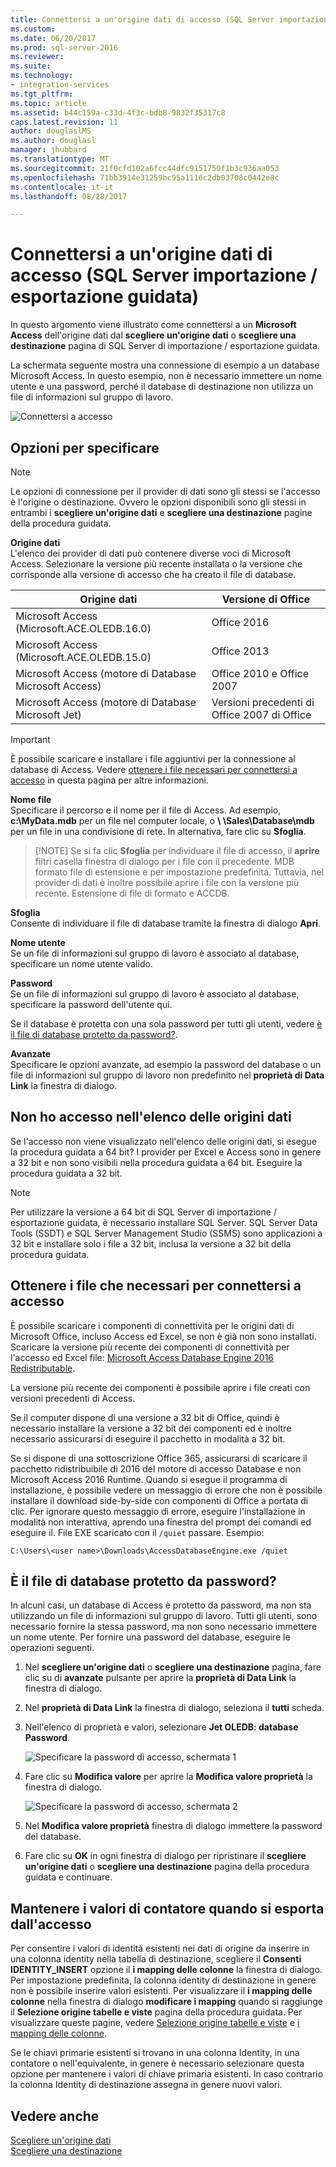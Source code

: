 ```yaml
---
title: Connettersi a un'origine dati di accesso (SQL Server importazione / esportazione guidata) | Documenti Microsoft
ms.custom: 
ms.date: 06/20/2017
ms.prod: sql-server-2016
ms.reviewer: 
ms.suite: 
ms.technology:
- integration-services
ms.tgt_pltfrm: 
ms.topic: article
ms.assetid: b44c159a-c33d-4f3c-bdb8-9832f35317c8
caps.latest.revision: 11
author: douglaslMS
ms.author: douglasl
manager: jhubbard
ms.translationtype: MT
ms.sourcegitcommit: 21f0cfd102a6fcc44dfc9151750f1b3c936aa053
ms.openlocfilehash: 71bb3914e31259bc95a1116c2db03708c0442e8c
ms.contentlocale: it-it
ms.lasthandoff: 08/28/2017

---
```

# <a name="connect-to-an-access-data-source-sql-server-import-and-export-wizard"></a>Connettersi a un'origine dati di accesso (SQL Server importazione / esportazione guidata)
In questo argomento viene illustrato come connettersi a un **Microsoft Access** dell'origine dati dal **scegliere un'origine dati** o **scegliere una destinazione** pagina di SQL Server di importazione / esportazione guidata.

La schermata seguente mostra una connessione di esempio a un database Microsoft Access. In questo esempio, non è necessario immettere un nome utente e una password, perché il database di destinazione non utilizza un file di informazioni sul gruppo di lavoro.

![Connettersi a accesso](../../integration-services/import-export-data/media/connect-to-access.jpg)

## <a name="options-to-specify"></a>Opzioni per specificare

> [!NOTE]
> Le opzioni di connessione per il provider di dati sono gli stessi se l'accesso è l'origine o destinazione. Ovvero le opzioni disponibili sono gli stessi in entrambi i **scegliere un'origine dati** e **scegliere una destinazione** pagine della procedura guidata.

**Origine dati**  
L'elenco dei provider di dati può contenere diverse voci di Microsoft Access. Selezionare la versione più recente installata o la versione che corrisponde alla versione di accesso che ha creato il file di database.

|Origine dati|Versione di Office|
|-------|-------|
|Microsoft Access (Microsoft.ACE.OLEDB.16.0)|Office 2016|
|Microsoft Access (Microsoft.ACE.OLEDB.15.0)|Office 2013|
|Microsoft Access (motore di Database Microsoft Access)|Office 2010 e Office 2007|
|Microsoft Access (motore di Database Microsoft Jet)|Versioni precedenti di Office 2007 di Office|

> [!IMPORTANT]
> È possibile scaricare e installare i file aggiuntivi per la connessione al database di Access. Vedere [ottenere i file necessari per connettersi a accesso](#officeDownloads) in questa pagina per altre informazioni.

 **Nome file**  
Specificare il percorso e il nome per il file di Access. Ad esempio, **c:\\MyData.mdb** per un file nel computer locale, o  **\\ \\Sales\\Database\\mdb** per un file in una condivisione di rete. In alternativa, fare clic su **Sfoglia**. 

 >   [!NOTE] 
 > Se si fa clic **Sfoglia** per individuare il file di accesso, il **aprire** filtri casella finestra di dialogo per i file con il precedente. MDB formato file di estensione e per impostazione predefinita. Tuttavia, nel provider di dati è inoltre possibile aprire i file con la versione più recente. Estensione di file di formato e ACCDB.
  
 **Sfoglia**  
 Consente di individuare il file di database tramite la finestra di dialogo **Apri**.  
  
 **Nome utente**  
Se un file di informazioni sul gruppo di lavoro è associato al database, specificare un nome utente valido.  
  
 **Password**  
Se un file di informazioni sul gruppo di lavoro è associato al database, specificare la password dell'utente qui.
 
Se il database è protetta con una sola password per tutti gli utenti, vedere [è il file di database protetto da password?](#database_password).
  
 **Avanzate**  
Specificare le opzioni avanzate, ad esempio la password del database o un file di informazioni sul gruppo di lavoro non predefinito nel **proprietà di Data Link** la finestra di dialogo.  

## <a name="i-dont-see-access-in-the-list-of-data-sources"></a>Non ho accesso nell'elenco delle origini dati
Se l'accesso non viene visualizzato nell'elenco delle origini dati, si esegue la procedura guidata a 64 bit? I provider per Excel e Access sono in genere a 32 bit e non sono visibili nella procedura guidata a 64 bit. Eseguire la procedura guidata a 32 bit.

> [!NOTE]
> Per utilizzare la versione a 64 bit di SQL Server di importazione / esportazione guidata, è necessario installare SQL Server. SQL Server Data Tools (SSDT) e SQL Server Management Studio (SSMS) sono applicazioni a 32 bit e installare solo i file a 32 bit, inclusa la versione a 32 bit della procedura guidata.

## <a name="officeDownloads"></a>Ottenere i file che necessari per connettersi a accesso  
È possibile scaricare i componenti di connettività per le origini dati di Microsoft Office, incluso Access ed Excel, se non è già non sono installati. Scaricare la versione più recente dei componenti di connettività per l'accesso ed Excel file: [Microsoft Access Database Engine 2016 Redistributable](https://www.microsoft.com/download/details.aspx?id=54920).
  
La versione più recente dei componenti è possibile aprire i file creati con versioni precedenti di Access.

Se il computer dispone di una versione a 32 bit di Office, quindi è necessario installare la versione a 32 bit dei componenti ed è inoltre necessario assicurarsi di eseguire il pacchetto in modalità a 32 bit.

Se si dispone di una sottoscrizione Office 365, assicurarsi di scaricare il pacchetto ridistribuibile di 2016 del motore di accesso Database e non Microsoft Access 2016 Runtime. Quando si esegue il programma di installazione, è possibile vedere un messaggio di errore che non è possibile installare il download side-by-side con componenti di Office a portata di clic. Per ignorare questo messaggio di errore, eseguire l'installazione in modalità non interattiva, aprendo una finestra del prompt dei comandi ed eseguire il. File EXE scaricato con il `/quiet` passare. Esempio:

`C:\Users\<user name>\Downloads\AccessDatabaseEngine.exe /quiet`

## <a name="database_password"></a>È il file di database protetto da password?
In alcuni casi, un database di Access è protetto da password, ma non sta utilizzando un file di informazioni sul gruppo di lavoro. Tutti gli utenti, sono necessario fornire la stessa password, ma non sono necessario immettere un nome utente. Per fornire una password del database, eseguire le operazioni seguenti.

1.  Nel **scegliere un'origine dati** o **scegliere una destinazione** pagina, fare clic su di **avanzate** pulsante per aprire la **proprietà di Data Link** la finestra di dialogo.  
2.  Nel **proprietà di Data Link** la finestra di dialogo, seleziona il **tutti** scheda.  
3.  Nell'elenco di proprietà e valori, selezionare **Jet OLEDB: database Password**.   
    
    ![Specificare la password di accesso, schermata 1](../../integration-services/import-export-data/media/specify-access-password-screen-1.jpg) 
4.  Fare clic su **Modifica valore** per aprire la **Modifica valore proprietà** la finestra di dialogo.  
    
    ![Specificare la password di accesso, schermata 2](../../integration-services/import-export-data/media/specify-access-password-screen-2.jpg)
5.  Nel **Modifica valore proprietà** finestra di dialogo immettere la password del database.
6.  Fare clic su **OK** in ogni finestra di dialogo per ripristinare il **scegliere un'origine dati** o **scegliere una destinazione** pagina della procedura guidata e continuare.

## <a name="keep-your-autonumber-values-when-you-export-from-access"></a>Mantenere i valori di contatore quando si esporta dall'accesso
Per consentire i valori di identità esistenti nei dati di origine da inserire in una colonna identity nella tabella di destinazione, scegliere il **Consenti IDENTITY_INSERT** opzione il **i mapping delle colonne** la finestra di dialogo. Per impostazione predefinita, la colonna identity di destinazione in genere non è possibile inserire valori esistenti. Per visualizzare il **i mapping delle colonne** nella finestra di dialogo **modificare i mapping** quando si raggiunge il **Selezione origine tabelle e viste** pagina della procedura guidata. Per visualizzare queste pagine, vedere [Selezione origine tabelle e viste](../../integration-services/import-export-data/select-source-tables-and-views-sql-server-import-and-export-wizard.md) e [i mapping delle colonne](../../integration-services/import-export-data/column-mappings-sql-server-import-and-export-wizard.md).

Se le chiavi primarie esistenti si trovano in una colonna Identity, in una contatore o nell'equivalente, in genere è necessario selezionare questa opzione per mantenere i valori di chiave primaria esistenti. In caso contrario la colonna Identity di destinazione assegna in genere nuovi valori.

## <a name="see-also"></a>Vedere anche
[Scegliere un'origine dati](../../integration-services/import-export-data/choose-a-data-source-sql-server-import-and-export-wizard.md)  
[Scegliere una destinazione](../../integration-services/import-export-data/choose-a-destination-sql-server-import-and-export-wizard.md)


